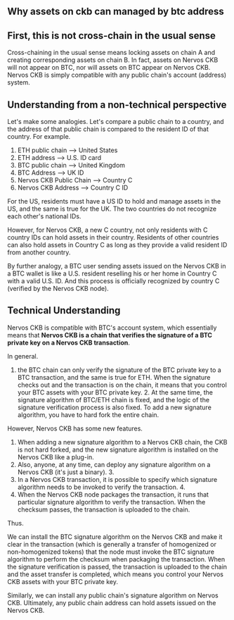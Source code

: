 ## Why assets on ckb can managed by btc address

## First, this is not cross-chain in the usual sense

Cross-chaining in the usual sense means locking assets on chain A and creating corresponding assets on chain B. In fact, assets on Nervos CKB will not appear on BTC, nor will assets on BTC appear on Nervos CKB. Nervos CKB is simply compatible with any public chain's account (address) system.

## Understanding from a non-technical perspective

Let's make some analogies. Let's compare a public chain to a country, and the address of that public chain is compared to the resident ID of that country. For example.

1. ETH public chain --&gt; United States
2. ETH address --&gt; U.S. ID card
3. BTC public chain --&gt; United Kingdom
4. BTC Address --&gt; UK ID
5. Nervos CKB Public Chain --&gt; Country C
6. Nervos CKB Address --&gt; Country C ID

For the US, residents must have a US ID to hold and manage assets in the US, and the same is true for the UK. The two countries do not recognize each other's national IDs.

However, for Nervos CKB, a new C country, not only residents with C country IDs can hold assets in their country. Residents of other countries can also hold assets in Country C as long as they provide a valid resident ID from another country.

By further analogy, a BTC user sending assets issued on the Nervos CKB in a BTC wallet is like a U.S. resident reselling his or her home in Country C with a valid U.S. ID. And this process is officially recognized by country C (verified by the Nervos CKB node).

## Technical Understanding

Nervos CKB is compatible with BTC's account system, which essentially means that **Nervos CKB is a chain that verifies the signature of a BTC private key on a Nervos CKB transaction**.

In general.

1. the BTC chain can only verify the signature of the BTC private key to a BTC transaction, and the same is true for ETH. When the signature checks out and the transaction is on the chain, it means that you control your BTC assets with your BTC private key. 2.
At the same time, the signature algorithm of BTC/ETH chain is fixed, and the logic of the signature verification process is also fixed. To add a new signature algorithm, you have to hard fork the entire chain.

However, Nervos CKB has some new features.

1. When adding a new signature algorithm to a Nervos CKB chain, the CKB is not hard forked, and the new signature algorithm is installed on the Nervos CKB like a plug-in.
2. Also, anyone, at any time, can deploy any signature algorithm on a Nervos CKB (it's just a binary). 3.
3. In a Nervos CKB transaction, it is possible to specify which signature algorithm needs to be invoked to verify the transaction. 4.
4. When the Nervos CKB node packages the transaction, it runs that particular signature algorithm to verify the transaction. When the checksum passes, the transaction is uploaded to the chain.

Thus.

We can install the BTC signature algorithm on the Nervos CKB and make it clear in the transaction (which is generally a transfer of homogenized or non-homogenized tokens) that the node must invoke the BTC signature algorithm to perform the checksum when packaging the transaction. When the signature verification is passed, the transaction is uploaded to the chain and the asset transfer is completed, which means you control your Nervos CKB assets with your BTC private key.

Similarly, we can install any public chain's signature algorithm on Nervos CKB. Ultimately, any public chain address can hold assets issued on the Nervos CKB.

